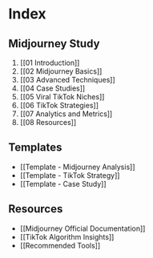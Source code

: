 # Index

## Midjourney Study
1. [[01 Introduction]]
2. [[02 Midjourney Basics]]
3. [[03 Advanced Techniques]]
4. [[04 Case Studies]]
5. [[05 Viral TikTok Niches]]
6. [[06 TikTok Strategies]]
7. [[07 Analytics and Metrics]]
8. [[08 Resources]]

## Templates
- [[Template - Midjourney Analysis]]
- [[Template - TikTok Strategy]]
- [[Template - Case Study]]

## Resources
- [[Midjourney Official Documentation]]
- [[TikTok Algorithm Insights]]
- [[Recommended Tools]]
